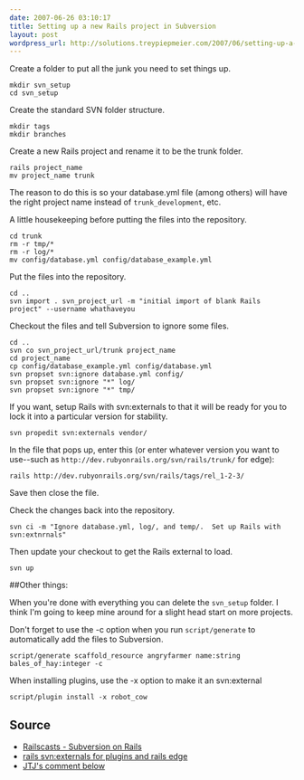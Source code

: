 ```yaml
---
date: 2007-06-26 03:10:17
title: Setting up a new Rails project in Subversion
layout: post
wordpress_url: http://solutions.treypiepmeier.com/2007/06/setting-up-a-new-rails-project-in-subversion/
---
```

Create a folder to put all the junk you need to set things up.

	mkdir svn_setup
	cd svn_setup

Create the standard SVN folder structure.

	mkdir tags
	mkdir branches

Create a new Rails project and rename it to be the trunk folder.

	rails project_name
	mv project_name trunk

The reason to do this is so your database.yml file (among others) will have the right project name instead of `trunk_development`, etc.

A little housekeeping before putting the files into the repository.

	cd trunk
	rm -r tmp/*
	rm -r log/*
	mv config/database.yml config/database_example.yml

Put the files into the repository.

	cd ..
	svn import . svn_project_url -m "initial import of blank Rails project" --username whathaveyou

Checkout the files and tell Subversion to ignore some files.

	cd ..
	svn co svn_project_url/trunk project_name
	cd project_name
	cp config/database_example.yml config/database.yml
	svn propset svn:ignore database.yml config/
	svn propset svn:ignore "*" log/
	svn propset svn:ignore "*" tmp/

If you want, setup Rails with svn:externals to that it will be ready for you to lock it into a particular version for stability.

	svn propedit svn:externals vendor/

In the file that pops up, enter this (or enter whatever version you want to use--such as `http://dev.rubyonrails.org/svn/rails/trunk/` for edge):

	rails http://dev.rubyonrails.org/svn/rails/tags/rel_1-2-3/

Save then close the file.  

Check the changes back into the repository.

	svn ci -m "Ignore database.yml, log/, and temp/.  Set up Rails with svn:extnrnals"

Then update your checkout to get the Rails external to load.

	svn up

##Other things:

When you're done with everything you can delete the `svn_setup` folder.  I think I'm going to keep mine around for a slight head start on more projects.

Don't forget to use the -c option when you run `script/generate` to automatically add the files to Subversion.

	script/generate scaffold_resource angryfarmer name:string bales_of_hay:integer -c

When installing plugins, use the -x option to make it an svn:external

	script/plugin install -x robot_cow

## Source

- [Railscasts - Subversion on Rails](http://railscasts.com/episodes/36)
- [rails svn:externals for plugins and rails edge](http://snippets.dzone.com/posts/show/3251)
- [JTJ's comment below](#comment-4105)